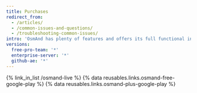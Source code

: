 ```yaml
---
title: Purchases
redirect_from:
  - /articles/
  - /common-issues-and-questions/
  - /troubleshooting-common-issues/
intro: 'OsmAnd has plenty of features and offers its full functional in the free version. In addition to that, you can expand your possibilities even further with paid OsmAnd services. Let us take a look at each of them in detail.'
versions:
  free-pro-team: '*'
  enterprise-server: '*'
  github-ae: '*'
---
```



{% link_in_list /osmand-live %}
{% data reusables.links.osmand-free-google-play %}
{% data reusables.links.osmand-plus-google-play %}
